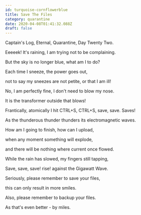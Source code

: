 ```yaml
---
id: turquoise-cornflowerblue
title: Save The Files
category: quarantine
date: 2020-04-08T01:41:32.088Z
draft: false
---
```


Captain's Log, Eternal, Quarantine, Day Twenty Two.

Eeeeek! It's raining, I am trying not to be complaining.

But the sky is no longer blue, what am I to do?

Each time I sneeze, the power goes out,

not to say my sneezes are not petite, or that I am ill!

No, I am perfectly fine, I don't need to blow my nose.

It is the transformer outside that blows!

Frantically, atomically I hit CTRL+S, CTRL+S, save, save. Saves!

As the thunderous thunder thunders its electromagnetic waves.

How am I going to finish, how can I upload,

when any moment something will explode,

and there will be nothing where current once flowed.

While the rain has slowed, my fingers still tapping,

Save, save, save! rise! against the Gigawatt Wave.

Seriously, please remember to save your files,

this can only result in more smiles.

Also, please remember to backup your files.

As that's even better - by miles.